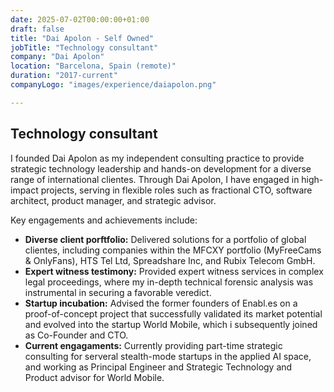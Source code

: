 ```yaml
---
date: 2025-07-02T00:00:00+01:00
draft: false
title: "Dai Apolon - Self Owned"
jobTitle: "Technology consultant"
company: "Dai Apolon"
location: "Barcelona, Spain (remote)"
duration: "2017-current"
companyLogo: "images/experience/daiapolon.png"

---
```

## Technology consultant

I founded Dai Apolon as my independent consulting practice to provide strategic technology leadership and hands-on development for a diverse range of international clientes. Through Dai Apolon, I have engaged in high-impact projects, serving in flexible roles such as fractional CTO, software architect, product manager, and strategic advisor.

Key engagements and achievements include:

- **Diverse client porftfolio:** Delivered solutions for a portfolio of global clientes, including companies within the MFCXY portfolio (MyFreeCams & OnlyFans), HTS Tel Ltd, Spreadshare Inc, and Rubix Telecom GmbH.
- **Expert witness testimony:** Provided expert witness services in complex legal proceedings, where my in-depth technical forensic analysis was instrumental in securing a favorable veredict.
- **Startup incubation:** Advised the former founders of Enabl.es on a proof-of-concept project that successfully validated its market potential and evolved into the startup World Mobile, which i subsequently joined as Co-Founder and CTO.
- **Current engagaments:** Currently providing part-time strategic consulting for serveral stealth-mode startups in the applied AI space, and working as Principal Engineer and Strategic Technology and Product advisor for World Mobile.
